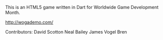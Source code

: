 This is an HTML5 game written in Dart for Worldwide Game Development Month.

http://wogademo.com/

Contributors:
David Scotton
Neal Bailey
James Vogel
Bren
